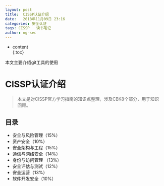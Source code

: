 ```yaml
---
layout: post  
title:  CISSP认证介绍    
date:   2018年11月09日 23:16   
categories: 安全认证 
tags: CISSP   读书笔记
author: ng-sec  
---
```


* content  
{:toc}

本文主要介绍git工具的使用
# CISSP认证介绍
> 本文是对CISSP官方学习指南的知识点整理，涉及CBK8个部分，用于知识回顾。

## 目录

- 安全与风险管理（15%）
- 资产安全（10%）
- 安全架构与工程（15%）
- 通信与网络安全（14%）
- 身份与访问管理 （13%）
- 安全评估与测试（12%）
- 安全运营（13%）
- 软件开发安全（10%）

